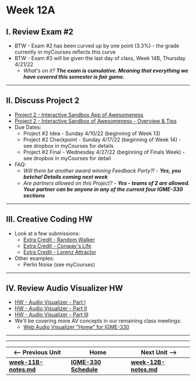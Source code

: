 # Week 12A

## I. Review Exam #2
- BTW - Exam #2 has been curved up by one point (3.3%) - the grade currently in myCourses reflects this curve
- BTW - Exam #3 will be given the last day of class, Week 14B, Thursday 4/21/22
  - *What's on it?* ***The exam is cumulative. Meaning that everything we have covered this semester is fair game.***

<hr>

## II. Discuss Project 2

- [Project 2 - Interactive Sandbox App of Awesomeness](../projects/p2.md)
- [Project 2 - Interactive Sandbox of Awesomeness - Overview & Tips](../projects/p2-overview-and-tips.md)
- Due Dates:
  - Project #2 Idea - Sunday 4/10/22 (beginning of Week 13)
  - Project #2 Checkpoint - Sunday 4/17/22 (beginning of Week 14) - see dropbox in myCourses for details
  - Project #2 Final - Wednesday 4/27/22 (beginning of Finals Week) - see dropbox in myCourses for detail
- FAQ:
  - *Will there be another award winning Feedback Party?!* - ***Yes, you betcha! Details coming next week***
  - *Are partners allowed on this Project?* - ***Yes - teams of 2 are allowed. Your partner can be anyone in any of the current four IGME-330 sections***

<hr>

## III. Creative Coding HW

- Look at a few submissions:
  - [Extra Credit - Random Walker](https://github.com/tonethar/IGME-330-Master/blob/master/notes/HW-random-walker.md)
  - [Extra Credit - Conway's Life](https://github.com/tonethar/IGME-330-Master/blob/master/notes/HW-canvas-life.md)
  - [Extra Credit - Lorenz Attractor](https://github.com/tonethar/IGME-330-Master/blob/master/notes/HW-lorenz-attractor.md)
- Other examples: 
  - Perlin Noise (see myCourses)

<hr>

## IV. Review Audio Visualizer HW
- [HW - Audio Visualizer - Part I](https://github.com/tonethar/IGME-330-Master/blob/master/notes/HW-AV-2195-1.md)
- [HW - Audio Visualizer - Part II](https://github.com/tonethar/IGME-330-Master/blob/master/notes/HW-AV-2195-2.md)
- [HW - Audio Visualizer - Part III](https://github.com/tonethar/IGME-330-Master/blob/master/notes/HW-AV-2195-3.md)
- We'll be covering more AV concepts in our remaining class meetings:
  - [Web Audio Visualizer "Home" for IGME-330](https://github.com/tonethar/IGME-330-Master/blob/master/notes/web-audio-visualizer-home.md)

<hr><hr>

| <-- Previous Unit | Home | Next Unit -->
| --- | --- | --- 
| [**week-11B-notes.md**](11B.md)   |  [**IGME-330 Schedule**](../schedule.md) | [**week-12B-notes.md**](12B.md) 
